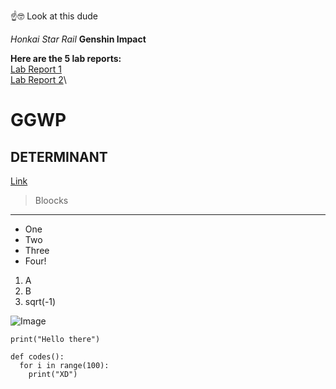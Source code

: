 ☝️🤓️ Look at this dude

_Honkai Star Rail_
__Genshin Impact__

__Here are the 5 lab reports:__\
[Lab Report 1](https://galnnt.github.io/cse15l-lab-reports/lab1.html)\
[Lab Report 2](https://galnnt.github.io/cse15l-lab-reports/lab2.html)\

# GGWP
## DETERMINANT

[Link](https://www.hoyoverse.com/en-us/)

> Bloocks

---

- One
- Two
- Three
- Four!

1. A
2. B
3. sqrt(-1)

![Image](https://upload.wikimedia.org/wikipedia/commons/9/9f/Torus_illustration.png)

`print("Hello there")`

```
def codes():
  for i in range(100):
    print("XD")
```
